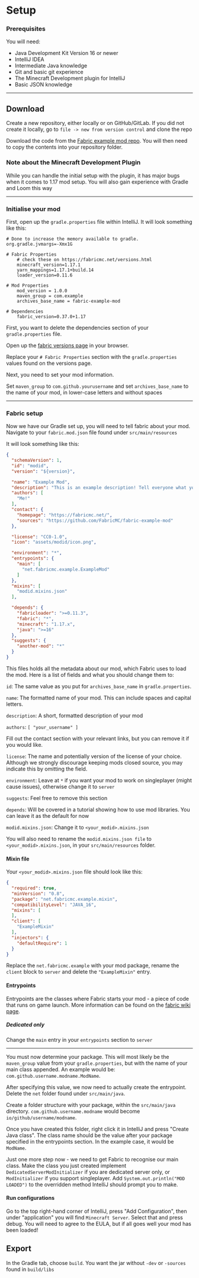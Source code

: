# Setup

### Prerequisites

You will need:

- Java Development Kit Version 16 or newer
- IntelliJ IDEA
- Intermediate Java knowledge
- Git and basic git experience
- The Minecraft Development plugin for IntelliJ
- Basic JSON knowledge

---

## Download

Create a new repository, either locally or on GitHub/GitLab. If you did not create it locally, go to `file -> new from version control` and clone the repo

Download the code from the [Fabric example mod repo](https://github.com/fabricmc/fabric-example-mod). You will then need to copy the contents into your repository folder.

### Note about the Minecraft Development Plugin

While you can handle the initial setup with the plugin, it has major bugs when it comes to 1.17 mod setup. You will also gain experience with Gradle and Loom this way

---

### Initialise your mod

First, open up the `gradle.properties` file within IntelliJ. It will look something like this:

```properties
# Done to increase the memory available to gradle.
org.gradle.jvmargs=-Xmx1G

# Fabric Properties
	# check these on https://fabricmc.net/versions.html
	minecraft_version=1.17.1
	yarn_mappings=1.17.1+build.14
	loader_version=0.11.6

# Mod Properties
	mod_version = 1.0.0
	maven_group = com.example
	archives_base_name = fabric-example-mod

# Dependencies
	fabric_version=0.37.0+1.17
```

First, you want to delete the dependencies section of your `gradle.properties` file.

Open up the [fabric versions page](https://fabricmc.net/versions.html) in your browser.

Replace your `# Fabric Properties` section with the `gradle.properties` values found on the versions page.

Next, you need to set your mod information. 

Set `maven_group` to `com.github.yourusername` and set `archives_base_name` to the name of your mod, in lower-case letters and without spaces

---

### Fabric setup

Now we have our Gradle set up, you will need to tell fabric about your mod. Navigate to your `fabric.mod.json` file found under `src/main/resources`

It will look something like this:

```json
{
  "schemaVersion": 1,
  "id": "modid",
  "version": "${version}",

  "name": "Example Mod",
  "description": "This is an example description! Tell everyone what your mod is about!",
  "authors": [
    "Me!"
  ],
  "contact": {
    "homepage": "https://fabricmc.net/",
    "sources": "https://github.com/FabricMC/fabric-example-mod"
  },

  "license": "CC0-1.0",
  "icon": "assets/modid/icon.png",

  "environment": "*",
  "entrypoints": {
    "main": [
      "net.fabricmc.example.ExampleMod"
    ]
  },
  "mixins": [
    "modid.mixins.json"
  ],

  "depends": {
    "fabricloader": ">=0.11.3",
    "fabric": "*",
    "minecraft": "1.17.x",
    "java": ">=16"
  },
  "suggests": {
    "another-mod": "*"
  }
}
```

This files holds all the metadata about our mod, which Fabric uses to load the mod. Here is a list of fields and what you should change them to:

`id`: The same value as you put for `archives_base_name` in `gradle.properties`.

`name`: The formatted name of your mod. This can include spaces and capital letters.

`description`: A short, formatted description of your mod

`authors`: `[ "your_username" ]`

Fill out the contact section with your relevant links, but you can remove it if you would like.

`license`: The name and potentially version of the license of your choice. Although we strongly discourage keeping mods closed source, you may indicate this by omitting the field.

`environment`: Leave at `*` if you want your mod to work on singleplayer (might cause issues), otherwise change it to `server`

`suggests`: Feel free to remove this section

`depends`: Will be covered in a tutorial showing how to use mod libraries. You can leave it as the default for now

`modid.mixins.json`: Change it to `<your_modid>.mixins.json`

You will also need to rename the `modid.mixins.json file` to `<your_modid>.mixins.json`, in your `src/main/resources` folder.

#### Mixin file

Your `<your_modid>.mixins.json` file should look like this:

```json
{
  "required": true,
  "minVersion": "0.8",
  "package": "net.fabricmc.example.mixin",
  "compatibilityLevel": "JAVA_16",
  "mixins": [
  ],
  "client": [
    "ExampleMixin"
  ],
  "injectors": {
    "defaultRequire": 1
  }
}
```

Replace the `net.fabricmc.example` with your mod package, rename the `client` block to `server` and delete the `"ExampleMixin"` entry.

#### Entrypoints

Entrypoints are the classes where Fabric starts your mod - a piece of code that runs on game launch. More information can be found on the [fabric wiki page](https://fabricmc.net/wiki/documentation:entrypoint).

##### Dedicated only

Change the `main` entry in your `entrypoints` section to `server`

---

You must now determine your package. This will most likely be the `maven_group` value from your `gradle.properties`, but with the name of your main class appended. An example would be: `com.github.username.modname.ModName`.

After specifying this value, we now need to actually create the entrypoint. Delete the `net` folder found under `src/main/java`.

Create a folder structure with your package, within the `src/main/java` directory. `com.github.username.modname` would become `io/github/username/modname`.

Once you have created this folder, right click it in IntelliJ and press "Create Java class". The class name should be the value after your package specified in the entrypoints section. In the example case, it would be `ModName`.

Just one more step now - we need to get Fabric to recognise our main class. Make the class you just created implement `DedicatedServerModInitializer` if you are dedicated server only, or `ModInitializer` if you support singleplayer. Add `System.out.println("MOD LOADED")` to the overridden method IntelliJ should prompt you to make. 

#### Run configurations

Go to the top right-hand corner of IntelliJ, press "Add Configuration", then under "application" you will find `Minecraft Server`. Select that and press debug. You will need to agree to the EULA, but if all goes well your mod has been loaded!


## Export

In the Gradle tab, choose `build`. You want the jar without `-dev` or `-sources` found in `build/libs`
